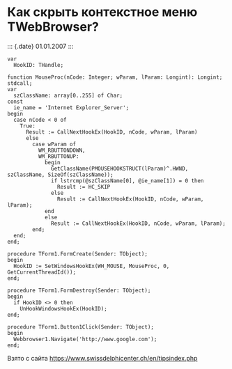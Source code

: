 Как скрыть контекстное меню TWebBrowser?
========================================

::: {.date}
01.01.2007
:::

    var 
      HookID: THandle; 
     
    function MouseProc(nCode: Integer; wParam, lParam: Longint): Longint; stdcall; 
    var 
      szClassName: array[0..255] of Char; 
    const 
      ie_name = 'Internet Explorer_Server'; 
    begin 
      case nCode < 0 of 
        True: 
          Result := CallNextHookEx(HookID, nCode, wParam, lParam) 
          else 
            case wParam of 
              WM_RBUTTONDOWN, 
              WM_RBUTTONUP: 
                begin 
                  GetClassName(PMOUSEHOOKSTRUCT(lParam)^.HWND, szClassName, SizeOf(szClassName)); 
                  if lstrcmp(@szClassName[0], @ie_name[1]) = 0 then 
                    Result := HC_SKIP 
                  else 
                    Result := CallNextHookEx(HookID, nCode, wParam, lParam); 
                end 
                else 
                  Result := CallNextHookEx(HookID, nCode, wParam, lParam); 
            end; 
      end; 
    end; 
     
    procedure TForm1.FormCreate(Sender: TObject); 
    begin 
      HookID := SetWindowsHookEx(WH_MOUSE, MouseProc, 0, GetCurrentThreadId()); 
    end; 
     
    procedure TForm1.FormDestroy(Sender: TObject); 
    begin 
      if HookID <> 0 then 
        UnHookWindowsHookEx(HookID); 
    end; 
     
    procedure TForm1.Button1Click(Sender: TObject); 
    begin 
      Webbrowser1.Navigate('http://www.google.com'); 
    end; 

Взято с сайта <https://www.swissdelphicenter.ch/en/tipsindex.php>
